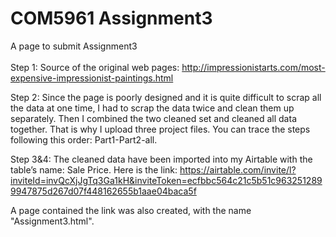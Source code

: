 # COM5961 Assignment3
 A page to submit Assignment3
<br>
<br>
Step 1:
Source of the original web pages: 
http://impressionistarts.com/most-expensive-impressionist-paintings.html

Step 2:
Since the page is poorly designed and it is quite difficult to scrap all the data at one time, I had to scrap the data twice and clean them up separately. Then I combined the two cleaned set and cleaned all data together. That is why I upload three project files. You can trace the steps following this order: Part1-Part2-all.

Step 3&4: 
The cleaned data have been imported into my Airtable with the table’s name: Sale Price.
Here is the link: https://airtable.com/invite/l?inviteId=invQcXjJgTq3Ga1kH&inviteToken=ecfbbc564c21c5b51c9632512899947875d267d07f448162655b1aae04baca5f

A page contained the link was also created, with the name "Assignment3.html".
